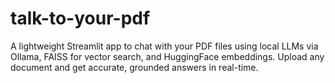 # talk-to-your-pdf
A lightweight Streamlit app to chat with your PDF files using local LLMs via Ollama, FAISS for vector search, and HuggingFace embeddings. Upload any document and get accurate, grounded answers in real-time.
